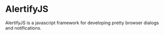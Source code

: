 AlertifyJS
==========

AlertifyJS is a javascript framework for developing pretty browser dialogs and notifications.
